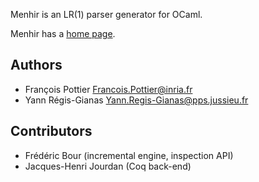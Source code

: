 Menhir is an LR(1) parser generator for OCaml.

Menhir has a [home page](http://gallium.inria.fr/~fpottier/menhir/).

## Authors

* François Pottier <Francois.Pottier@inria.fr>
* Yann Régis-Gianas <Yann.Regis-Gianas@pps.jussieu.fr>

## Contributors

* Frédéric Bour (incremental engine, inspection API)
* Jacques-Henri Jourdan (Coq back-end)

